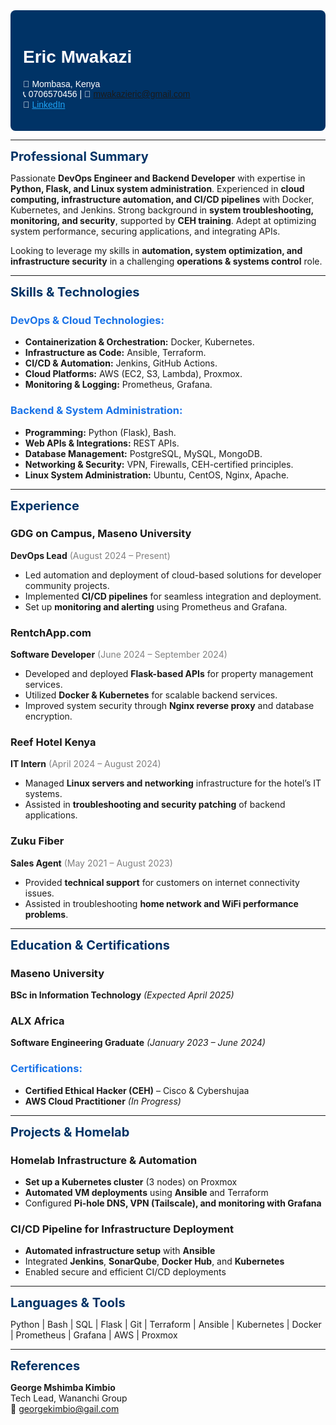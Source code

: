 <div style="background-color: #003366; color: white; padding: 20px; border-radius: 8px; font-family: Arial, sans-serif;">

# **Eric Mwakazi**
📍 Mombasa, Kenya  
📞 0706570456 | 📧 mwakazieric@gmail.com  
🔗 <a href="https://www.linkedin.com/in/eric-mwakazi" style="color: #1DA1F2;">LinkedIn</a>

</div>

---

<div style="color: #003366; font-size: 20px;"><strong>Professional Summary</strong></div>

Passionate **DevOps Engineer and Backend Developer** with expertise in **Python, Flask, and Linux system administration**. Experienced in **cloud computing, infrastructure automation, and CI/CD pipelines** with Docker, Kubernetes, and Jenkins. Strong background in **system troubleshooting, monitoring, and security**, supported by **CEH training**. Adept at optimizing system performance, securing applications, and integrating APIs.  

Looking to leverage my skills in **automation, system optimization, and infrastructure security** in a challenging **operations & systems control** role.  

---

<div style="color: #003366; font-size: 20px;"><strong>Skills & Technologies</strong></div>

### <span style="color:#1a73e8;">DevOps & Cloud Technologies:</span>
- **Containerization & Orchestration:** Docker, Kubernetes. 
- **Infrastructure as Code:** Ansible, Terraform.
- **CI/CD & Automation:** Jenkins, GitHub Actions.
- **Cloud Platforms:** AWS (EC2, S3, Lambda), Proxmox. 
- **Monitoring & Logging:** Prometheus, Grafana.

### <span style="color:#1a73e8;">Backend & System Administration:</span>
- **Programming:** Python (Flask), Bash.
- **Web APIs & Integrations:** REST APIs.  
- **Database Management:** PostgreSQL, MySQL, MongoDB.  
- **Networking & Security:** VPN, Firewalls, CEH-certified principles.
- **Linux System Administration:** Ubuntu, CentOS, Nginx, Apache.  

---

<div style="color: #003366; font-size: 20px;"><strong>Experience</strong></div>

### **GDG on Campus, Maseno University**  
**DevOps Lead** <span style="color: gray;">(August 2024 – Present)</span>  
- Led automation and deployment of cloud-based solutions for developer community projects.  
- Implemented **CI/CD pipelines** for seamless integration and deployment.  
- Set up **monitoring and alerting** using Prometheus and Grafana.  

### **RentchApp.com**  
**Software Developer** <span style="color: gray;">(June 2024 – September 2024)</span>  
- Developed and deployed **Flask-based APIs** for property management services.  
- Utilized **Docker & Kubernetes** for scalable backend services.  
- Improved system security through **Nginx reverse proxy** and database encryption.  

### **Reef Hotel Kenya**  
**IT Intern** <span style="color: gray;">(April 2024 – August 2024)</span>  
- Managed **Linux servers and networking** infrastructure for the hotel’s IT systems.  
- Assisted in **troubleshooting and security patching** of backend applications.  

### **Zuku Fiber**  
**Sales Agent** <span style="color: gray;">(May 2021 – August 2023)</span>  
- Provided **technical support** for customers on internet connectivity issues.  
- Assisted in troubleshooting **home network and WiFi performance problems**.  

---

<div style="color: #003366; font-size: 20px;"><strong>Education & Certifications</strong></div>

### **Maseno University**  
**BSc in Information Technology** *(Expected April 2025)*  

### **ALX Africa**  
**Software Engineering Graduate** *(January 2023 – June 2024)*  

### <span style="color: #1a73e8;">Certifications:</span>  
- **Certified Ethical Hacker (CEH)** – Cisco & Cybershujaa  
- **AWS Cloud Practitioner** *(In Progress)*  

---

<div style="color: #003366; font-size: 20px;"><strong>Projects & Homelab</strong></div>

### **Homelab Infrastructure & Automation**
- **Set up a Kubernetes cluster** (3 nodes) on Proxmox  
- **Automated VM deployments** using **Ansible** and Terraform  
- Configured **Pi-hole DNS, VPN (Tailscale), and monitoring with Grafana**  

### **CI/CD Pipeline for Infrastructure Deployment**
- **Automated infrastructure setup** with **Ansible**  
- Integrated **Jenkins**, **SonarQube**, **Docker Hub**, and **Kubernetes**  
- Enabled secure and efficient CI/CD deployments  

---

<div style="color: #003366; font-size: 20px;"><strong>Languages & Tools</strong></div>

Python | Bash | SQL | Flask | Git | Terraform | Ansible | Kubernetes | Docker | Prometheus | Grafana | AWS | Proxmox  

---

<div style="color: #003366; font-size: 20px;"><strong>References</strong></div>

**George Mshimba Kimbio**  
Tech Lead, Wananchi Group  
📧 georgekimbio@gail.com  
